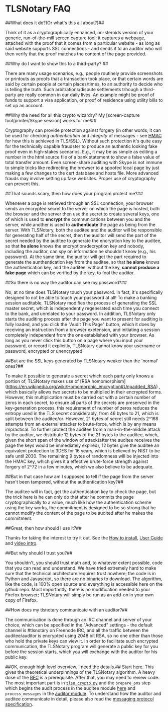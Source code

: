 TLSNotary FAQ
=============

##What does it do?(Or what's this all about?)##

Think of it as a cryptographically enhanced, on-steroids version of your generic, run-of-the-mill screen capture tool; it captures a webpage, attached with the proof that it comes from a particular website - as long as said website supports SSL connections - and sends it to an auditor who will then verify that the proof matches the content of the page provided.


##Why do I want to show this to a third-party? ##

There are many usage scenarios, e.g., people routinely provide screenshots or printouts as proofs that a transaction took place, or that certain words are said by certain people at certain places/times, to an authority to decide who is telling the truth. Such arbitrations/dispute settlements trhough a third-party are really common in our daily lives. An example might be proof of funds to support a visa application, or proof of residence using utility bills to set up an account.


##Why the need for all this crypto wizardry? My [screen-capture tool/printer/Skype session] works for me!##

Cryptography can provide protection against forgery (in other words, it can be used for checking *authentication* and *integrity* of messages - see [HMAC](https://en.wikipedia.org/wiki/Hash-based_message_authentication_code) for how this is achieved in TLS/SSL). Without such protection it's quite easy for the technically capable fraudster to produce an authentic looking fake proof even in high-stakes scenarios. E.g., it may be as simple as editing a number in the html source file of a bank statement to show a false value of total transfer amount. Even screen-share auditing with Skype is not immune to simple tricks like redirecting the browser to a spoofed local page by just making a few changes to the cert database and hosts file.  More advanced frauds may involve setting up fake websites. Proper use of cryptography can prevent this.

##That sounds scary, then how does your program protect me?##

Whenever a page is retrieved through an SSL connection, your browser sends an encrypted secret to the server on which the page is hosted, both the browser and the server then use the secret to create several keys, one of which is used to **encrypt** the communications between you and the server, while another is used to **authenticate** the page as being from the server. With TLSNotary, both the auditee and the auditor will be responsible for generating half of the secret, then the auditor will send the part of the secret needed by the auditee to generate the encryption key to the auditee, so that **he alone** knows the encryption/decryption key and nobody, including the auditor, can spy on information he shouldn't know (e.g., his password). At the same time, the auditor will get the part required to generate the aunthentication key from the auditee, so that **he alone** knows the authentication key, and the auditee, without the key, **cannot produce a fake page** which can be verified by the key, to fool the auditor.

##So there is no way the auditor can see my password?##

No, at no time does TLSNotary touch your password. In fact, it's specifically designed to not be able to touch your password at all! To make a banking session auditable, TLSNotary modifies the process of generating the SSL master secret, which is independently regenerated each time you connect to the bank, and unrelated to your password. In addition, TLSNotary only starts the auditing process after the page you want to present for auditing is fully loaded, and you click the "Audit This Page" button, which it does by receiving an instruction from a browser exetension, and initiating a session completely independent from the one established with your browser. As long as you never click this button on a page where you input your password, or record it explicitly, TLSNotary cannot know your username or password, encrypted or unencrypted.

##But are the SSL keys generated by TLSNotary weaker than the 'normal' ones?##

To make it possible to generate a secret which each party only knows a portion of, TLSNotary makes use of [RSA homomorphism] (https://en.wikipedia.org/wiki/Homomorphic_encryption#Unpadded_RSA) , which basically allows two secrets to be multiplied in their encrypted forms. However, this multiplication must be carried out with a certain number of zeros in each secret, to ensure all parts of the secrets are preserved in the key-generation process, this requirement of number of zeros reduces the entropy used in the TLS secret considerably, from 46 bytes to 21, which is split between the auditee/or. However, 21 bytes of secret still needs 2^168 attempts from an external attacker to brute-force, which is by any means impractical. To further protect the auditee from a man-in-the-middle attack by the auditor, we distribute 12 bytes of the 21 bytes to the auditee, which, given the short span of the window of attack(after the auditee receives the page the keys would be immediately expired), 12 bytes give the auditee an equivalent protection to 3DES for 16 years, which is believed by NIST to be safe until 2030. The remaining 9 bytes of randomness will be injected into the HMAC key, which gives it a effective brute-force strength against forgery of 2^72 in a few minutes, which we also believe to be adequate. 

##But in that case how am I supposed to tell if the page from the server hasn't been tampered, without the authentication key?##

The auditee will in fact, get the authentication key to check the page, but the trick here is he can only do that after he commits the page cryptographically to a value, much like how the authentication scheme using the key works, the commitment is designed to be so strong that he cannot modify the content of the page to be audited after he makes the commitment.


##Great, then how should I use it?##

Thanks for taking the interest to try it out. See the [How to install](https://github.com/tlsnotary/tlsnotary#how-to-install-and-run), [User Guide](https://github.com/tlsnotary/tlsnotary#user-guide) and [video intro](https://www.youtube.com/playlist?list=PLnSCooZY6_w9j5tQ8jAeZtrl9l4NnL48G).


##But why should I trust you?##

You shouldn't, you should trust math and, to whatever extent possible, code that you can read and understand. We have tried extremely hard to make sure that the technical architecture requires trust nowhere; the code is in Python and Javascript, so there are no binaries to download. The algorithm, like the code, is 100% open source and everything is accessible here on the github repo. Most importantly, there is no modification needed to your Firefox browser; TLSNotary will simply be run as an add-on in your own copy of Firefox.

##How does my tlsnotary communicate with an auditor?##

The communication is done through an IRC channel and server of your choice, which can be specified in the "Advanced" settings - the default channel is #tlsnotary on Freenode IRC, and all the traffic between the auditee/auditor is encrypted using 2048 bit RSA, so no one other than those who hold the private keys can view it. In order to facilitate such encrypted communication, the TLSNotary program will generate a public key for you before the session starts, which you will exchange with the auditor for his public key.

##OK, enough high level overview. I need the details.##
Start [here](TLSNotary.pdf). This gives the theoretical underpinnings of the TLSNotary algorithm. A heavy dose of the [RFC](https://www.ietf.org/rfc/rfc2246.txt) is a prerequisite. After that, you may need to review code. The most important part is in [`tlsn_crypto.py`](https://github.com/tlsnotary/tlsnotary/blob/master/data/shared/tlsn_crypto.py) and the `prepare_pms` step which begins the audit process in the auditee module [here](https://github.com/tlsnotary/tlsnotary/blob/master/data/auditee/tlsnotary-auditee.py#L163) and   `process_messages` in the [auditor module](https://github.com/tlsnotary/tlsnotary/blob/master/data/auditor/tlsnotary-auditor.py#L49). To understand how the auditor and auditee communicate in detail, please also read the [messaging protocol specification](TLSNotary_messaging.md).







